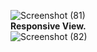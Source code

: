 ![Screenshot (81)](https://github.com/user-attachments/assets/dca9d36c-d5b4-4554-b81c-eafcb1676010)
<br>
<b>Responsive View.</b>
<br>
![Screenshot (82)](https://github.com/user-attachments/assets/f48f3d84-bf52-4db9-9c2b-e84ca1847eba)
